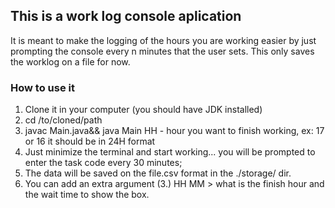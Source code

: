 ## This is a work log console aplication 
It is meant to make the logging of the hours you are working easier by just prompting the console every n minutes that the user sets.
This only saves the worklog on a file for now.

### How to use it
1. Clone it in your computer (you should have JDK installed)
2. cd /to/cloned/path
3. javac Main.java&& java Main HH - hour you want to finish working, ex: 17 or 16 it should be in 24H format
4. Just minimize the terminal and start working... you will be prompted to enter the task code every 30 minutes;
5. The data will be saved on the file.csv format in the ./storage/ dir.
6. You can add an extra argument (3.) HH MM > what is the finish hour and the wait time to show the box.